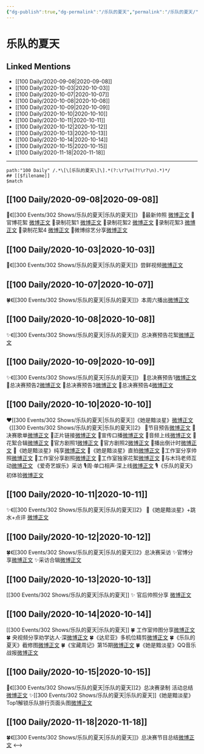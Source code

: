 ```yaml
---
{"dg-publish":true,"dg-permalink":"/乐队的夏天","permalink":"/乐队的夏天/","created":"2023-04-07T13:43:27.232+08:00","updated":"2023-04-10T16:35:57.458+08:00"}
---
```


# 乐队的夏天

## Linked Mentions
- [[100 Daily/2020-09-08\|2020-09-08]]
- [[100 Daily/2020-10-03\|2020-10-03]]
- [[100 Daily/2020-10-07\|2020-10-07]]
- [[100 Daily/2020-10-08\|2020-10-08]]
- [[100 Daily/2020-10-09\|2020-10-09]]
- [[100 Daily/2020-10-10\|2020-10-10]]
- [[100 Daily/2020-10-11\|2020-10-11]]
- [[100 Daily/2020-10-12\|2020-10-12]]
- [[100 Daily/2020-10-13\|2020-10-13]]
- [[100 Daily/2020-10-14\|2020-10-14]]
- [[100 Daily/2020-10-15\|2020-10-15]]
- [[100 Daily/2020-11-18\|2020-11-18]]


---

```expander
path:"100 Daily" /.*\[\[乐队的夏天\]\].*(?:\r?\n(?!\r?\n).*)*/
## [[$filename]]
$match
```
## [[100 Daily/2020-09-08\|2020-09-08]]
💫《[[300 Events/302 Shows/乐队的夏天\|乐队的夏天]]》
🌱最新帅照 [微博正文](https://m.weibo.cn/6466290670/4546957266392802)
🌱官博花絮 [微博正文](https://m.weibo.cn/6466290670/4546970943230743)
🌱录制花絮1 [微博正文](https://m.weibo.cn/6466290670/4546974633690897)
🌱录制花絮2 [微博正文](https://m.weibo.cn/6466290670/4546977230488278)
🌱录制花絮3 [微博正文](https://m.weibo.cn/6466290670/4546980263235060)
🌱录制花絮4 [微博正文](https://m.weibo.cn/6466290670/4546981723115380)
🌱微博综艺分享[微博正文](https://m.weibo.cn/6466290670/4546944158663018)

## [[100 Daily/2020-10-03\|2020-10-03]]
🎵《[[300 Events/302 Shows/乐队的夏天\|乐队的夏天]]》尝鲜视频[微博正文](https://m.weibo.cn/6466290670/4556043391338871)
## [[100 Daily/2020-10-07\|2020-10-07]]
🍀《[[300 Events/302 Shows/乐队的夏天\|乐队的夏天]]》本周六播出[微博正文](https://m.weibo.cn/6466290670/4557454932977037)
## [[100 Daily/2020-10-08\|2020-10-08]]
✨《[[300 Events/302 Shows/乐队的夏天\|乐队的夏天]]》总决赛预告花絮[微博正文](https://m.weibo.cn/6466290670/4557746135892645)
## [[100 Daily/2020-10-09\|2020-10-09]]
✨《[[300 Events/302 Shows/乐队的夏天\|乐队的夏天]]》
🔸总决赛预告1[微博正文](https://m.weibo.cn/6466290670/4558073174169235)
🔸总决赛预告2[微博正文](https://m.weibo.cn/6466290670/4558091934241901)
🔸总决赛预告3[微博正文](https://m.weibo.cn/6466290670/4558104870257642)
🔸总决赛预告4[微博正文](https://m.weibo.cn/6466290670/4558105662723917)
## [[100 Daily/2020-10-10\|2020-10-10]]
❤️[[300 Events/302 Shows/乐队的夏天\|乐队的夏天]]《她是黯淡星》[微博正文](https://m.weibo.cn/6466290670/4558577187166283)
《[[300 Events/302 Shows/乐队的夏天\|乐队的夏天]]2》
🎵节目预告[微博正文](https://m.weibo.cn/6466290670/4558487885189109)
🎵决赛歌单[微博正文](https://m.weibo.cn/6466290670/4558542260930191)
🎵正片链接[微博正文](https://m.weibo.cn/6466290670/4558569917656268)
🎵宣传口播[微博正文](https://m.weibo.cn/6466290670/4558600448771600)
🎵音频上线[微博正文](https://m.weibo.cn/6466290670/4558610305126522)
🎵花絮合辑[微博正文](https://m.weibo.cn/6466290670/4558613362783619)
🎵官方剧照1[微博正文](https://m.weibo.cn/6466290670/4558540804470802)
🎵官方剧照2[微博正文](https://m.weibo.cn/6466290670/4558542562662957)
🎵播出倒计时[微博正文](https://m.weibo.cn/6466290670/4558551848330318)
🎵《她是黯淡星》纯享[微博正文](https://m.weibo.cn/6466290670/4558580516922492)
🎵《她是黯淡星》直拍[微博正文](https://m.weibo.cn/6466290670/4558583217268355)
🎵工作室分享帅照[微博正文](https://m.weibo.cn/6466290670/4558587801640851)
🎵工作室分享剧照[微博正文](https://m.weibo.cn/6466290670/4558597247992461)
🎵工作室独家花絮[微博正文](https://m.weibo.cn/6466290670/4558632568226972)
🎵与木玛老师互动[微博正文](https://m.weibo.cn/6466290670/4558607708329124)
《爱奇艺娱乐》采访
🎙️周·单口相声·深上线[微博正文](https://m.weibo.cn/6466290670/4558591992277217)
🎙️《乐队的夏天》初体验[微博正文](https://m.weibo.cn/6466290670/4558600082825864)
## [[100 Daily/2020-10-11\|2020-10-11]]
✨《[[300 Events/302 Shows/乐队的夏天\|乐队的夏天]]2》
💫《她是黯淡星》+跳水+点评
[微博正文](https://m.weibo.cn/6466290670/4558841171156091)
## [[100 Daily/2020-10-12\|2020-10-12]]
🍀《[[300 Events/302 Shows/乐队的夏天\|乐队的夏天]]2》总决赛采访
✨官博分享[微博正文](https://m.weibo.cn/6466290670/4559276062542360)
✨采访合辑[微博正文](https://m.weibo.cn/6466290670/4559332596786978)
## [[100 Daily/2020-10-13\|2020-10-13]]
[[300 Events/302 Shows/乐队的夏天\|乐队的夏天]]
✨ 官后帅照分享 [微博正文](https://m.weibo.cn/6466290670/4559667579853389)
## [[100 Daily/2020-10-14\|2020-10-14]]
[[300 Events/302 Shows/乐队的夏天\|乐队的夏天]]
🍀 工作室帅图分享[微博正文](https://m.weibo.cn/6466290670/4560031926984054)
🍀 央视频分享劝学达人·深[微博正文](https://m.weibo.cn/6466290670/4559978189036246)
🍀《达尼亚》多机位精剪[微博正文](https://m.weibo.cn/6466290670/4559880147440454)
🍀《乐队的夏天》截修图[微博正文](https://m.weibo.cn/6466290670/4559873696339615)
🍀《宝藏周记》第15期[微博正文](https://m.weibo.cn/6466290670/4560070028035883)
🍀《她是黯淡星》QQ音乐战报[微博正文](https://m.weibo.cn/6466290670/4560011823679316)
## [[100 Daily/2020-10-15\|2020-10-15]]
💫《[[300 Events/302 Shows/乐队的夏天\|乐队的夏天]]2》总决赛录制 活动总结[微博正文](https://m.weibo.cn/6466290670/4560371752382177)
✨[[300 Events/302 Shows/乐队的夏天\|乐队的夏天]]《她是黯淡星》Top1解锁乐队排行页面头图[微博正文](https://m.weibo.cn/6466290670/4560428786778904)

## [[100 Daily/2020-11-18\|2020-11-18]]
🍀《[[300 Events/302 Shows/乐队的夏天\|乐队的夏天]]》总决赛节目总结[微博正文](https://m.weibo.cn/6466290670/4572698100112821)
<-->